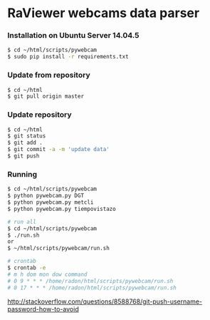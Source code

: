 # RaViewer webcams data parser

### Installation on Ubuntu Server 14.04.5
```sh
$ cd ~/html/scripts/pywebcam
$ sudo pip install -r requirements.txt
```
### Update from repository
```sh
$ cd ~/html
$ git pull origin master
```
### Update repository
```sh
$ cd ~/html
$ git status
$ git add .
$ git commit -a -m 'update data'
$ git push
```
### Running
```sh
$ cd ~/html/scripts/pywebcam
$ python pywebcam.py DGT
$ python pywebcam.py metcli
$ python pywebcam.py tiempovistazo
```
```sh
# run all
$ cd ~/html/scripts/pywebcam
$ ./run.sh
or
$ ~/html/scripts/pywebcam/run.sh
```
```sh
# crontab
$ crontab -e
# m h dom mon dow command
# 0 9 * * * /home/radon/html/scripts/pywebcam/run.sh
# 0 17 * * * /home/radon/html/scripts/pywebcam/run.sh
```


http://stackoverflow.com/questions/8588768/git-push-username-password-how-to-avoid